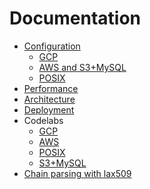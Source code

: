 # Documentation

<!--Please, keep this in sync with ../README.md -->
+ [Configuration](/cmd/tesseract/)
  - [GCP](/cmd/tesseract/aws/)
  - [AWS and S3+MySQL](/cmd/tesseract/aws/)
  - [POSIX](/cmd/tesseract/posix/)
+ [Performance](/docs/performance.md)
+ [Architecture](/docs/architecture.md)
+ [Deployment](/deployment/)
+ Codelabs
  - [GCP](/deployment/live/gcp/test/)
  - [AWS](/deployment/live/aws/test/)
  - [POSIX](/cmd/tesseract/posix/README.md#codelab)
  - [S3+MySQL](/cmd/tesseract/aws/README.md#s3mysql-codelab)
+ [Chain parsing with lax509](/internal/lax509/)
